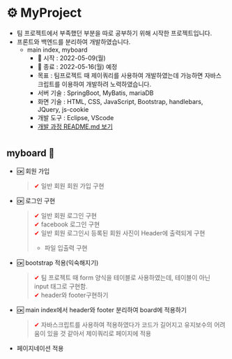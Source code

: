 #
# ⚙ MyProject
  - 팀 프로젝트에서 부족했던 부분을 따로 공부하기 위해 시작한 프로젝트입니다.
  - 프론트와 백엔드를 분리하여 개발하였습니다.
    - main index, myboard
      - 📅 시작 : 2022-05-09(월)
      - 📅 종료 : 2022-05-16(월) 예정
      - 목표 : 팀프로젝트 때 제이쿼리를 사용하여 개발하였는데 가능하면 자바스크립트를 이용하여 개발하려 노력하였습니다.
      - 서버 기술 : SpringBoot, MyBatis, mariaDB
      - 화면 기술 : HTML, CSS, JavaScript, Bootstrap, handlebars, JQuery, js-cookie
      - 개발 도구 : Eclipse, VScode
      - [개발 과정 README.md 보기](https://github.com/findkh/WebProject/tree/main/myproject/app/src/main)
#
## myboard 📑
  - 🆗 회원 가입  
    > <span style="color:red">✔</span> 일반 회원 회원 가입 구현  
  - 🆗 로그인 구현  
    > <span style="color:red">✔</span> 일반 회원 로그인 구현  
    > <span style="color:red">✔</span> facebook 로그인 구현   
    > <span style="color:red">✔</span> 일반 회원 로그인시 등록된 회원 사진이 Header에 출력되게 구현
    > - 파일 입출력 구현   
  - 🆗 bootstrap 적용(익숙해지기)
    > <span style="color:red">✔</span> 팀 프로젝트 때 form 양식을 테이블로 사용하였는데, 테이블이 아닌 input 태그로 구현함.  
    > <span style="color:red">✔</span> header와 footer구현하기
  - 🆗 main index에서 header와 footer 분리하여 board에 적용하기 
    > <span style="color:red">✔</span> 자바스크립트를 사용하여 적용하였다가 코드가 길어지고 유지보수의 어려움이 있을 것 같아서 제이쿼리로 페이지에 적용
  - 페이지네이션 적용
